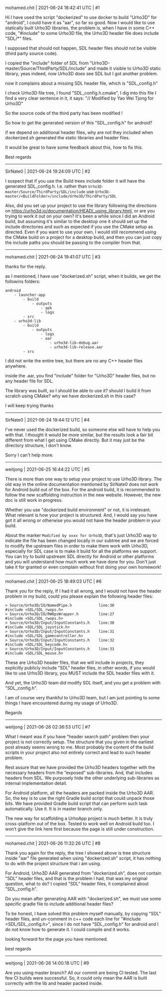 mohamed.chit | 2021-06-24 18:42:41 UTC | #1

Hi
I have used the script "dockerized" to use docker to build "Urho3D" for "android", I could have it as "aar", so far so good.
Now I would like to use statically built Urho3D libraries, the problem is, when I have in some C++ code, "#include" to some Urho3D file, the Urho3D header file does include "SDL/*" files.

I supposed that should not happen, SDL header files should not be visible (third party source code).

I copied the "include" folder of SDL from "Urho3D-master/Source/ThirdParty/SDL/include" and made it visible to Urho3D static library, yeas indeed, now Urho3D does see SDL but I got another problem.

now it complains about a missing SDL header file, which is "SDL_config.h"

I check Urho3D file tree, I found  "SDL_config.h.cmake", I dig into this file I find a very clear sentence in it, it says:
"// Modified by Yao Wei Tjong for Urho3D"

So the source code of the third party has been modified !

So how to get the generated version of this "SDL_config.h" for android?

if we depend on additional header files, why are not they included when dockerized.sh generated the static libraries and header files.

It would be great to have some feedback about this, how to fix this.

Best regards

-------------------------

SirNate0 | 2021-06-24 19:24:09 UTC | #2

I suspect that if you use the Build trees include folder it will have the generated SDL_config.h.
I.e. rather than
 `Urho3D-master/Source/ThirdParty/SDL/include` 
use
 `Urho3D-master/<BuildFolder>/include/Urho3D/ThirdParty/SDL`

Also, did you set up your project to use the library following the directions on https://urho3d.io/documentation/HEAD/_using_library.html, or are you trying to work it out on your own? It's been a while since I did an Android build, but assuming it's similar to the desktop one it should set up the include directories and such as expected if you use the CMake setup as directed. Even if you want to use your own, I would still recommend using the CMake build on a project for a desktop build, and then you can just copy the include paths you should be passing to the compiler from that.

-------------------------

mohamed.chit | 2021-06-24 19:41:07 UTC | #3

thanks for the reply.

as I mentioned, I have use "dockerized.sh" script, when it builds, we get the followins folders:


```
android
    - launcher-app
        - build
            - outputs
                - apk
                - logs
        - src
    - urho3d-lib
        - build
            - outputs
                - logs
                - aar
                    - urho3d-lib-debug.aar
                    - urho3d-lib-release.aar
        - src
```

I did not write the entire tree, but there are no any C++ header files anywhere.

inside the .aar, you find "include" folder for "Urho3D" header files, but no any header file for SDL.

The library was built, so I should be able to use it? should I build it from scratch using CMake? why we have dockerized.sh in this case?

I will keep trying thanks

-------------------------

SirNate0 | 2021-06-24 19:44:12 UTC | #4

I've never used the dockerized build, so someone else will have to help you with that. I thought it would be more similar, but the results look a fair bit different from what I get using CMake directly. But it may just be the directory structure, I don't know.

Sorry I can't help more.

-------------------------

weitjong | 2021-06-25 16:44:22 UTC | #5

There is more than one way to setup your project to use Urho3D library. The old way in the online documentation mentioned by SirNate0 does not work for Android build out of the box. For the android build, it is recommended to follow the new scaffolding instruction in the new website. However, the new doc is still work in progress.

Whether you use "dockerized build environment" or not, it is irrelevant. What relevant is how your project is structured. And, I would say you have got it all wrong or otherwise you would not have the header problem in your build.

About the marker `Modified by xxxx for Urho3D`, that's just Urho3D way to indicate the file has been changed locally in our subtree and we are forced to modify the upstream files in order to make them work with Urho3D, especially for SDL case is to make it build for all the platforms we support. You can try to build upstream SDL directly for Android or other platforms and you will understand how much work we have done for you. Don't just take it for granted or even complain without first doing your own homework!

-------------------------

mohamed.chit | 2021-06-25 18:49:03 UTC | #6


Thank you for the reply, If I had it all wrong, and I would not have the header problem in my build, could you please explain 
the following header files:



```
> Source/Urho3D/IO/NamedPipe.h            line:30                 #include <SDL/SDL_rwops.h>
> Source/Urho3D/IO/RWOpsWrapper.h         line:27                 #include <SDL/SDL_rwops.h>
> Source/Urho3D/Input/InputConstants.h    line:30                 #include <SDL/SDL_joystick.h>
> Source/Urho3D/Input/InputConstants.h    line:31                 #include <SDL/SDL_gamecontroller.h>
> Source/Urho3D/Input/InputConstants.h    line:32                 #include <SDL/SDL_keycode.h>
> Source/Urho3D/Input/InputConstants.h    line:33                 #include <SDL/SDL_mouse.h>
```

These are Urho3D header files, that we will include in projects, they explicitly publicly include "SDL" header files, in other words, if you would like to use Urho3D library, you MUST include the SDL header files with it.

And yet, the Urho3D team did modify SDL itself, and you get a problem with "SDL_config.h".


I am of course very thankful to Urho3D team, but I am just pointing to some things I have encountered during my usage of Urho3D.

Regards

-------------------------

weitjong | 2021-06-26 02:36:53 UTC | #7

What I meant was if you have “header search path” problem then your project is not correctly setup. The structure that you given in the earliest post already seems wrong to me. Most probably the content of the build scripts in your project also not entirely correct and lead to such header problem.

Rest assure that we have provided the Urho3D headers together with the necessary headers from the “exposed” sub-libraries. And, that includes headers from SDL. We purposely hide the other underlying sub-libraries as internal implementation detail. 

For Android platform, all the headers are packed inside the Urho3D AAR. So, the key is to use the right Gradle build script that could unpack those bits. We have provided Gradle build script that can perform such task automatically. Use it. It is in master branch only.

The new way for scaffolding a UrhoApp project is much better. It is truly cross-platform out of the box. Tested to work well on Android build too. I won’t give the link here first because the page is still under construction.

-------------------------

mohamed.chit | 2021-06-26 11:32:26 UTC | #8

Thank you again for the reply, the tree I showed above is tree structure inside "aar" file generated when using "dockerized.sh" script, it has nothing to do with the project structure that i am using.

For Android, Urho3D AAR generated from "dockerized.sh", does not contain "SDL" header files, and that is the problem I had, that was my original question, what to do? I copied "SDL" header files, it complained about "SDL_config.h".

Do you mean after generating AAR with "dockerized.sh", we must use some specific gradle file to include additional header files?

To be honest, I have solved this problem myself manually, by copying "SDL" header files, and un-comment in c++ code each line for "#include <SDL/SDL_config.h>", since I do not have "SDL_config.h" for android and I do not know how to generate it.
I could compile and it works.

looking forward for the page you have mentioned.

best regards

-------------------------

weitjong | 2021-06-26 14:00:18 UTC | #9

Are you using master branch? All our commit are being CI tested. The last few CI builds were successful. So, it could only mean the AAR is built correctly with the lib and header packed inside.

-------------------------

